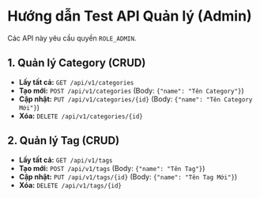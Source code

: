# Hướng dẫn Test API Quản lý (Admin)

Các API này yêu cầu quyền `ROLE_ADMIN`.

## 1. Quản lý Category (CRUD)

-   **Lấy tất cả:** `GET /api/v1/categories`
-   **Tạo mới:** `POST /api/v1/categories` (Body: `{"name": "Tên Category"}`)
-   **Cập nhật:** `PUT /api/v1/categories/{id}` (Body: `{"name": "Tên Category Mới"}`)
-   **Xóa:** `DELETE /api/v1/categories/{id}`

## 2. Quản lý Tag (CRUD)

-   **Lấy tất cả:** `GET /api/v1/tags`
-   **Tạo mới:** `POST /api/v1/tags` (Body: `{"name": "Tên Tag"}`)
-   **Cập nhật:** `PUT /api/v1/tags/{id}` (Body: `{"name": "Tên Tag Mới"}`)
-   **Xóa:** `DELETE /api/v1/tags/{id}`
